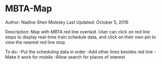 # MBTA-Map

Author: Nadine Shen Molesky
Last Updated: October 5, 2016

Description: Map with MBTA red line overlaid. User can click on red line stops to display real-time train schedule data, and click on their own pin to view the nearest red line stop.

To do: 
-Put the scheduling data in order
-Add other lines besides red line
-Make it work for mobile
-Allow search for places of interest